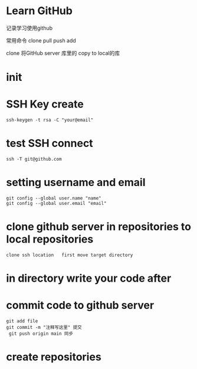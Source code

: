 # Learn GitHub
 

 记录学习使用github

 常用命令 clone  pull push add 



 clone   将GitHub server 库里的 copy to local的库


# init


# SSH Key create
    ssh-keygen -t rsa -C "your@email"
# test SSH connect
    ssh -T git@github.com

# setting username and email
    git config --global user.name "name"
    git config --global user.email "email"
# clone github server in repositories to local repositories
    clone ssh location   first move target directory


# in directory write your code after




# commit code to github server
    git add file 
    git commit -m "注释写这里" 提交 
     git push origin main 同步


# create repositories
